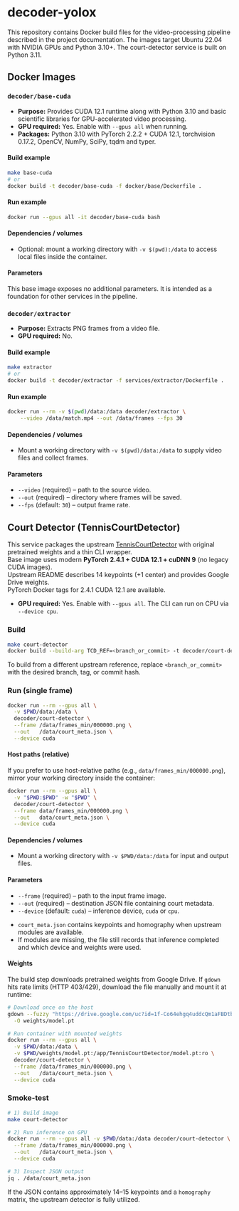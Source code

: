 # decoder-yolox

This repository contains Docker build files for the video-processing pipeline described in the project documentation. The images target Ubuntu 22.04 with NVIDIA GPUs and Python 3.10+. The court-detector service is built on Python 3.11.

## Docker Images

### `decoder/base-cuda`
- **Purpose:** Provides CUDA 12.1 runtime along with Python 3.10 and basic scientific libraries for GPU-accelerated video processing.
- **GPU required:** Yes. Enable with `--gpus all` when running.
- **Packages:** Python 3.10 with PyTorch 2.2.2 + CUDA 12.1, torchvision 0.17.2, OpenCV, NumPy, SciPy, tqdm and typer.

#### Build example
```bash
make base-cuda
# or
docker build -t decoder/base-cuda -f docker/base/Dockerfile .
```

#### Run example
```bash
docker run --gpus all -it decoder/base-cuda bash
```

#### Dependencies / volumes
- Optional: mount a working directory with `-v $(pwd):/data` to access local files inside the container.

#### Parameters
This base image exposes no additional parameters. It is intended as a foundation for other services in the pipeline.

### `decoder/extractor`
- **Purpose:** Extracts PNG frames from a video file.
- **GPU required:** No.

#### Build example
```bash
make extractor
# or
docker build -t decoder/extractor -f services/extractor/Dockerfile .
```

#### Run example
```bash
docker run --rm -v $(pwd)/data:/data decoder/extractor \
    --video /data/match.mp4 --out /data/frames --fps 30
```

#### Dependencies / volumes
- Mount a working directory with `-v $(pwd)/data:/data` to supply video
  files and collect frames.

#### Parameters
- `--video` (required) – path to the source video.
- `--out` (required) – directory where frames will be saved.
- `--fps` (default: `30`) – output frame rate.

## Court Detector (TennisCourtDetector)

This service packages the upstream [TennisCourtDetector](https://github.com/yastrebksv/TennisCourtDetector) with original pretrained weights and a thin CLI wrapper.  
Base image uses modern **PyTorch 2.4.1 + CUDA 12.1 + cuDNN 9** (no legacy CUDA images).  
Upstream README describes 14 keypoints (+1 center) and provides Google Drive weights.  
PyTorch Docker tags for 2.4.1 CUDA 12.1 are available.

- **GPU required:** Yes. Enable with `--gpus all`. The CLI can run on CPU via `--device cpu`.

### Build
```bash
make court-detector
docker build --build-arg TCD_REF=<branch_or_commit> -t decoder/court-detector services/court_detector
```
To build from a different upstream reference, replace `<branch_or_commit>` with the desired branch, tag, or commit hash.

### Run (single frame)

```bash
docker run --rm --gpus all \
  -v $PWD/data:/data \
  decoder/court-detector \
  --frame /data/frames_min/000000.png \
  --out   /data/court_meta.json \
  --device cuda
```

#### Host paths (relative)
If you prefer to use host-relative paths (e.g., `data/frames_min/000000.png`), mirror your working directory inside the container:
```bash
docker run --rm --gpus all \
  -v "$PWD:$PWD" -w "$PWD" \
  decoder/court-detector \
  --frame data/frames_min/000000.png \
  --out   data/court_meta.json \
  --device cuda
```

#### Dependencies / volumes
- Mount a working directory with `-v $PWD/data:/data` for input and output files.

#### Parameters
- `--frame` (required) – path to the input frame image.
- `--out` (required) – destination JSON file containing court metadata.
- `--device` (default: `cuda`) – inference device, `cuda` or `cpu`.

* `court_meta.json` contains keypoints and homography when upstream modules are available.
* If modules are missing, the file still records that inference completed and which device and weights were used.

#### Weights
The build step downloads pretrained weights from Google Drive. If `gdown` hits rate limits (HTTP 403/429), download the file manually and mount it at runtime:

```bash
# Download once on the host
gdown --fuzzy "https://drive.google.com/uc?id=1f-Co64ehgq4uddcQm1aFBDtbnyZhQvgG" \
  -O weights/model.pt

# Run container with mounted weights
docker run --rm --gpus all \
  -v $PWD/data:/data \
  -v $PWD/weights/model.pt:/app/TennisCourtDetector/model.pt:ro \
  decoder/court-detector \
  --frame /data/frames_min/000000.png \
  --out   /data/court_meta.json \
  --device cuda
```


### Smoke-test
```bash
# 1) Build image
make court-detector

# 2) Run inference on GPU
docker run --rm --gpus all -v $PWD/data:/data decoder/court-detector \
  --frame /data/frames_min/000000.png \
  --out   /data/court_meta.json \
  --device cuda

# 3) Inspect JSON output
jq . /data/court_meta.json
```
If the JSON contains approximately 14–15 keypoints and a `homography` matrix, the upstream detector is fully utilized.
